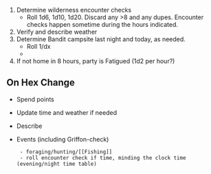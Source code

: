 1. Determine wilderness encounter checks 
	 - Roll 1d6, 1d10, 1d20. Discard any >8 and any dupes. Encounter checks happen sometime during the hours indicated.
2. Verify and describe weather
3. Determine Bandit campsite last night and today, as needed. 
	- Roll 1/dx
	- 
1. If not home in 8 hours, party is Fatigued (1d2 per hour?)



## On Hex Change

- Spend points
- Update time and weather if needed
- Describe
- Events (including Griffon-check)



	   - foraging/hunting/[[Fishing]]
	   - roll encounter check if time, minding the clock time (evening/night time table)